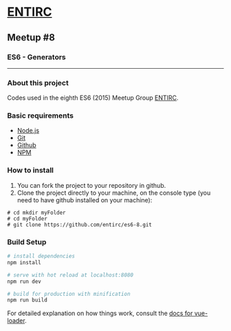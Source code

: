 # [ENTIRC](https://goo.gl/tVHxqc)
## Meetup #8
### ES6 - Generators
***
### About this project
Codes used in the eighth ES6 (2015) Meetup Group [ENTIRC](https://goo.gl/tVHxqc).
### Basic requirements

* [Node.js](https://nodejs.org/en)
* [Git](https://git-scm.com/book/en/v2/Getting-Started-Installing-Git)
* [Github]()
* [NPM](https://docs.npmjs.com/getting-started/what-is-npm)

### How to install
1. You can fork the project to your repository in github.
2. Clone the project directly to your machine, on the console type (you need to have github installed on your machine):
```
# cd mkdir myFolder
# cd myFolder
# git clone https://github.com/entirc/es6-8.git
```

### Build Setup

``` bash
# install dependencies
npm install

# serve with hot reload at localhost:8080
npm run dev

# build for production with minification
npm run build
```

For detailed explanation on how things work, consult the [docs for vue-loader](http://vuejs.github.io/vue-loader).
